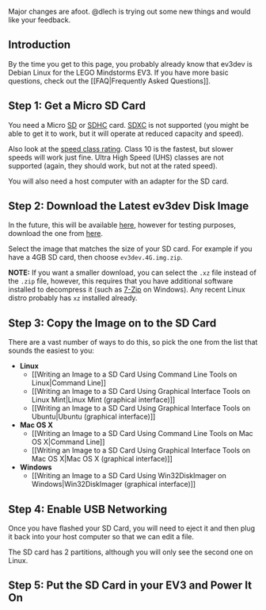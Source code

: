 Major changes are afoot. @dlech is trying out some new things and would like your feedback.

## Introduction

By the time you get to this page, you probably already know that ev3dev is Debian Linux for the LEGO Mindstorms EV3. If you have more basic questions, check out the [[FAQ|Frequently Asked Questions]].

## Step 1: Get a Micro SD Card

You need a Micro [SD](https://en.wikipedia.org/wiki/Secure_Digital#SD) or [SDHC](https://en.wikipedia.org/wiki/Secure_Digital#SDHC) card. [SDXC](https://en.wikipedia.org/wiki/Secure_Digital#SDXC) is not supported (you might be able to get it to work, but it will operate at reduced capacity and speed).

Also look at the [speed class rating](https://en.wikipedia.org/wiki/Secure_Digital#Speed_class_rating). Class 10 is the fastest, but slower speeds will work just fine. Ultra High Speed (UHS) classes are not supported (again, they should work, but not at the rated speed).

You will also need a host computer with an adapter for the SD card.

## Step 2: Download the Latest ev3dev Disk Image

In the future, this will be available [here](https://github.com/mindboards/ev3dev/releases), however for testing purposes, download the one from [here](https://github.com/dlech/ev3dev/releases).

Select the image that matches the size of your SD card. For example if you have a 4GB SD card, then choose `ev3dev.4G.img.zip`. 

**NOTE:** If you want a smaller download, you can select the `.xz` file instead of the `.zip` file, however, this requires that you have additional software installed to decompress it (such as [7-Zip](http://www.7-zip.org/) on Windows). Any recent Linux distro probably has `xz` installed already.

## Step 3: Copy the Image on to the SD Card

There are a vast number of ways to do this, so pick the one from the list that sounds the easiest to you:

* **Linux**
    * [[Writing an Image to a SD Card Using Command Line Tools on Linux|Command Line]]
    * [[Writing an Image to a SD Card Using Graphical Interface Tools on Linux Mint|Linux Mint (graphical interface)]]
    * [[Writing an Image to a SD Card Using Graphical Interface Tools on Ubuntu|Ubuntu (graphical interface)]]
* **Mac OS X**
    * [[Writing an Image to a SD Card Using Command Line Tools on Mac OS X|Command Line]]
    * [[Writing an Image to a SD Card Using Graphical Interface Tools on Mac OS X|Mac OS X (graphical interface)]]
* **Windows**
    * [[Writing an Image to a SD Card Using Win32DiskImager on Windows|Win32DiskImager (graphical interface)]]

## Step 4: Enable USB Networking

Once you have flashed your SD Card, you will need to eject it and then plug it back into your host computer so that we can edit a file.

The SD card has 2 partitions, although you will only see the second one on Linux.

## Step 5: Put the SD Card in your EV3 and Power It On

